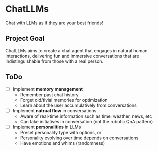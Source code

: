 # ChatLLMs
Chat with LLMs as if they are your best friends!

## Project Goal
ChatLLMs aims to create a chat agent that engages in natural human interactions, delivering fun and immersive conversations that are indistinguishable from those with a real person.

## ToDo
- [ ] Implement **memory management**
    - Remember past chat history
    - Forget old/tivial memories for optimization
    - Learn about the user accumulatively from conversations
- [ ] Implement **natrual flow** in conversations
    - Aware of real-time information such as time, weather, news, etc
    - Can take initiatives in conversation (not the robotic QnA pattern)
- [ ] Implement **personalities** in LLMs
    - Preset personality type with options, or
    - Personality evolving over time depends on conversations
    - Have emotions and whims (randomness)
